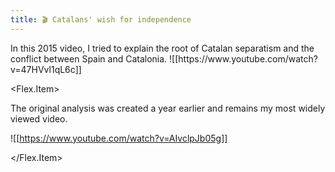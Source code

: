 ```yaml
---
title: 🎬 Catalans' wish for independence
---
```


<Flex>
<Flex.Item>
In this 2015 video, I tried to explain the root of Catalan separatism and the conflict between Spain and Catalonia.
![[https://www.youtube.com/watch?v=47HVvl1qL6c]]
</Flex.Item>

<Flex.Item>

The original analysis was created a year earlier and remains my most widely viewed video. 

![[https://www.youtube.com/watch?v=AIvclpJb05g]]

</Flex.Item>
</Flex>